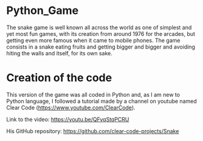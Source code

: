 # Python_Game
The snake game is well known all across the world as one of simplest and yet most fun games, with its creation from around 1976 for the arcades, but getting even more famous when it came to mobile phones. The game consists in a snake eating fruits and getting bigger and bigger and avoiding hiting the walls and itself, for its own sake.

# Creation of the code
This version of the game was all coded in Python and, as I am new to Python language, I followed a tutorial made by a channel on youtube named Clear Code (https://www.youtube.com/ClearCode).


Link to the video: https://youtu.be/QFvqStqPCRU 


His GitHub repository: https://github.com/clear-code-projects/Snake
